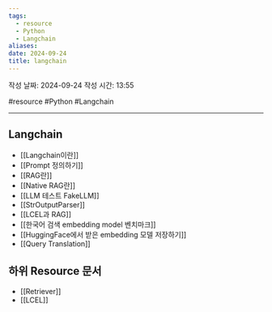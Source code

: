 ```yaml
---
tags:
  - resource
  - Python
  - Langchain
aliases: 
date: 2024-09-24
title: langchain
---
```

	
작성 날짜: 2024-09-24
작성 시간: 13:55

#resource #Python #Langchain 

---

## Langchain

- [[Langchain이란]]
- [[Prompt 정의하기]]
- [[RAG란]]
- [[Native RAG란]]
- [[LLM 테스트 FakeLLM]]
- [[StrOutputParser]]
- [[LCEL과 RAG]]
- [[한국어 검색 embedding model 벤치마크]]
- [[HuggingFace에서 받은 embedding 모델 저장하기]]
- [[Query Translation]]
## 하위 Resource 문서

- [[Retriever]]
- [[LCEL]]